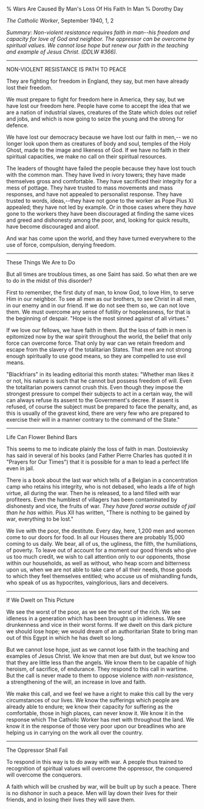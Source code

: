 % Wars Are Caused By Man's Loss Of His Faith In Man
% Dorothy Day

*The Catholic Worker*, September 1940, 1, 2

*Summary: Non-violent resistance requires faith in man--his freedom and
capacity for love of God and neighbor. The oppressor can be overcome by
spiritual values. We cannot lose hope but renew our faith in the
teaching and example of Jesus Christ. (DDLW \#366).*

****

NON-VIOLENT RESISTANCE IS PATH TO PEACE

They are fighting for freedom in England, they say, but men have already
lost their freedom.

We must prepare to fight for freedom here in America, they say, but we
have lost our freedom here. People have come to accept the idea that we
are a nation of industrial slaves, creatures of the State which doles
out relief and jobs, and which is now going to seize the young and the
strong for defence.

We have lost our democracy because we have lost our faith in men,-- we
no longer look upon them as creatures of body and soul, temples of the
Holy Ghost, made to the image and likeness of God. If we have no faith
in their spiritual capacities, we make no call on their spiritual
resources.

The leaders of thought have failed the people because they have lost
touch with the common man. They have lived in ivory towers; they have
made themselves gross and comfortable. They have sacrificed their
integrity for a mess of pottage. They have trusted to mass movements and
mass responses, and have not appealed to personalist response. They have
trusted to words, ideas,--they have not gone to the worker as Pope Pius
XI appealed; they have not led by example. Or in those cases where they
*have* gone to the workers they have been discouraged at finding the
same vices and greed and dishonesty among the poor, and, looking for
quick results, have become discouraged and aloof.

And war has come upon the world, and they have turned everywhere to the
use of force, compulsion, denying freedom.

******

These Things We Are to Do

But all times are troublous times, as one Saint has said. So what then
are we to do in the midst of this disorder?

First to remember, the first duty of man, to know God, to love Him, to
serve Him in our neighbor. To see all men as our brothers, to see Christ
in all men, in our enemy and in our friend. If we do not see them so, we
can not love them. We must overcome any sense of futility or
hopelessness, for that is the beginning of despair. "Hope is the most
sinned against of all virtues."

If we love our fellows, we have faith in them. But the loss of faith in
men is epitomized now by the war spirit throughout the world, the belief
that only force can overcome force. That only by war can we retain
freedom and escape from the slavery of the totalitarian States. That men
are not strong enough spiritually to use good means, so they are
compelled to use evil means.

"Blackfriars" in its leading editorial this month states: "Whether man
likes it or not, his nature is such that he cannot but possess freedom
of will. Even the totalitarian powers cannot crush this. Even though
they impose the strongest pressure to compel their subjects to act in a
certain way, the will can always refuse its assent to the Government's
decree. If assent is refused, of course the subject must be prepared to
face the penalty, and, as this is usually of the gravest kind, there are
very few who are prepared to exercise their will in a manner contrary to
the command of the State."

******

Life Can Flower Behind Bars

This seems to me to indicate plainly the loss of faith in man.
Dostoievsky has said in several of his books (and Father Pierre Charles
has quoted it in "Prayers for Our Times") that it is possible for a man
to lead a perfect life even in jail.

There is a book about the last war which tells of a Belgian in a
concentration camp who retains his integrity, who is not debased, who
leads a life of high virtue, all during the war. Then he is released, to
a land filled with war profiteers. Even the humblest of villagers has
been contaminated by dishonesty and vice, the fruits of war. *They have
fared worse outside of jail than he has within.* Pius XII has written,
"There is nothing to be gained by war, everything to be lost."

We live with the poor, the destitute. Every day, here, 1,200 men and
women come to our doors for food. In all our Houses there are probably
15,000 coming to us daily. We bear, all of us, the ugliness, the filth,
the humiliations, of poverty. To leave out of account for a moment our
good friends who give us too much credit, we wish to call attention only
to our opponents, those within our households, as well as without, who
heap scorn and bitterness upon us, when we are not able to take care of
all their needs, those goods to which they feel themselves entitled; who
accuse us of mishandling funds, who speak of us as hypocrites,
vainglorious, liars and deceivers.

******

If We Dwelt on This Picture

We see the worst of the poor, as we see the worst of the rich. We see
idleness in a generation which has been brought up in idleness. We see
drunkenness and vice in their worst forms. If we dwelt on this dark
picture we should lose hope; we would dream of an authoritarian State to
bring man out of this Egypt in which he has dwelt so long.

But we cannot lose hope, just as we cannot lose faith in the teaching
and examples of Jesus Christ. We know that men are but dust, but we know
too that they are little less than the angels. We know them to be
capable of high heroism, of sacrifice, of endurance. They respond to
this call in wartime. But the call is never made to them to oppose
violence *with non-resistance,* a strengthening of the will, an increase
in love and faith.

We make this call, and we feel we have a right to make this call by the
very circumstances of our lives. We know the sufferings which people are
already able to endure; we know their capacity for suffering as the
comfortable, those in high places, can never know it. We know it in the
response which The Catholic Worker has met with throughout the land. We
know it in the response of those very poor upon our breadlines who are
helping us in carrying on the work all over the country.

******

The Oppressor Shall Fail

To respond in this way is to do away with war. A people thus trained to
recognition of spiritual values will overcome the oppressor, the
conquered will overcome the conquerors.

A faith which will be crushed by war, will be built up by such a peace.
There is no dishonor in such a peace. Men will lay down their lives for
their friends, and in losing their lives they will save them.
